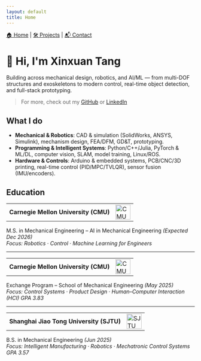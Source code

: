 ```yaml
---
layout: default
title: Home
---
```


<!-- Navigation Bar -->
<div style="margin-bottom: 30px;">
  <a href="{{ '/' | relative_url }}">🏠 Home</a> |
  <a href="{{ '/projects.html' | relative_url }}">🛠 Projects</a> |
  <a href="{{ '/contact.html' | relative_url }}">📬 Contact</a>
</div>

# 👋 Hi, I'm Xinxuan Tang

Building across mechanical design, robotics, and AI/ML — from multi-DOF structures and exoskeletons to modern control, real-time object detection, and full-stack prototyping.

> For more, check out my [GitHub](https://github.com/k2t2-314) or [LinkedIn](www.linkedin.com/in/xinxuant)

## What I do
- **Mechanical & Robotics**: CAD & simulation (SolidWorks, ANSYS, Simulink), mechanism design, FEA/DFM, GD&T, prototyping.  
- **Programming & Intelligent Systems**: Python/C++/Julia, PyTorch & ML/DL, computer vision, SLAM, model training, Linux/ROS.  
- **Hardware & Controls**: Arduino & embedded systems, PCB/CNC/3D printing, real-time control (PID/MPC/TVLQR), sensor fusion (IMU/encoders). 


## Education
<table>
  <tr>
    <td><strong>Carnegie Mellon University (CMU)</strong></td>
    <td><img src="{{ '/assets/img/cmu.jpg' | relative_url }}" alt="CMU Logo" width="40"></td>
  </tr>
</table>

M.S. in Mechanical Engineering – AI in Mechanical Engineering *(Expected Dec 2026)*  
*Focus: Robotics · Control · Machine Learning for Engineers*  

---

<table>
  <tr>
    <td><strong>Carnegie Mellon University (CMU)</strong></td>
    <td><img src="{{ '/assets/img/cmu.jpg' | relative_url }}" alt="CMU Logo" width="40"></td>
  </tr>
</table>

Exchange Program – School of Mechanical Engineering *(May 2025)*  
*Focus: Control Systems · Product Design · Human–Computer Interaction (HCI)*
*GPA 3.83*

---

<table>
  <tr>
    <td><strong>Shanghai Jiao Tong University (SJTU)</strong></td>
    <td><img src="{{ '/assets/img/sjtu.jpg' | relative_url }}" alt="SJTU Logo" width="40"></td>
  </tr>
</table>

B.S. in Mechanical Engineering *(Jun 2025)*  
*Focus: Intelligent Manufacturing · Robotics · Mechatronic Control Systems*  
*GPA 3.57*

